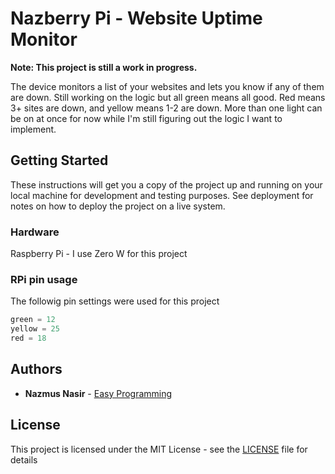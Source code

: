 # Nazberry Pi - Website Uptime Monitor

**Note: This project is still a work in progress.**

The device monitors a list of your websites and lets you know if any of them are down. Still working on the logic but all green means all good. Red means 3+ sites are down, and yellow means 1-2 are down. More than one light can be on at once for now while I'm still figuring out the logic I want to implement.

## Getting Started

These instructions will get you a copy of the project up and running on your local machine for development and testing purposes. See deployment for notes on how to deploy the project on a live system.

### Hardware

Raspberry Pi - I use Zero W for this project

### RPi pin usage

The followig pin settings were used for this project

```python
green = 12
yellow = 25
red = 18
```

## Authors

* **Nazmus Nasir** - [Easy Programming](https://www.easyprogramming.net)


## License

This project is licensed under the MIT License - see the [LICENSE](LICENSE) file for details
